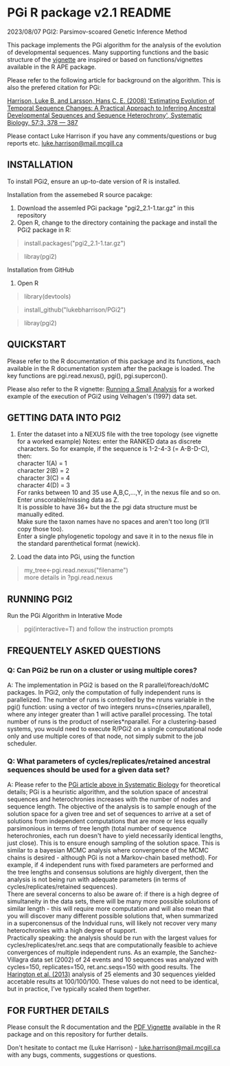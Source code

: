 # PGi R package v2.1 README 
2023/08/07
PGI2: Parsimov-scoared Genetic Inference Method

This package implements the PGi algorithm for the analysis of the evolution of developmental sequences. Many supporting functions and the basic structure of the [vignette](inst/doc/RunningASmallAnalysis.pdf) are inspired or based on functions/vignettes available in the R APE package.

Please refer to the following article for background on the algorithm. This is also the prefered citation for PGi: 

[Harrison, Luke B. and Larsson, Hans C. E. (2008) 'Estimating Evolution of Temporal Sequence Changes: A Practical Approach to Inferring
Ancestral Developmental Sequences and Sequence Heterochrony', Systematic Biology, 57:3, 378 — 387](https://academic.oup.com/sysbio/article/57/3/378/1661823)

Please contact Luke Harrison if you have any comments/questions 
or bug reports etc. luke.harrison@mail.mcgill.ca

## INSTALLATION
To install PGi2, ensure an up-to-date version of R is installed. 
 
Installation from the assemebed R source pacakge:
1. Download the assemled PGi package "pgi2_2.1-1.tar.gz" in this repository
2. Open R, change to the directory containing the package and install the PGi2 package in R:

>install.packages("pgi2_2.1-1.tar.gz")

>libray(pgi2)

Installation from GitHub
1. Open R
>library(devtools)

>install_github("lukebharrison/PGi2")

>libray(pgi2)

## QUICKSTART

Please refer to the R documentation of this package and its functions, each available in the R documentation system after the package is loaded. The key functions are pgi.read.nexus(), pgi(), pgi.supercon(). 

Please also refer to the R vignette: [Running a Small Analysis](inst/doc/RunningASmallAnalysis.pdf) for a worked example of the execution of PGi2 using Velhagen's (1997) data set.

## GETTING DATA INTO PGI2

1. Enter the dataset into a NEXUS file with the tree topology (see vignette for a worked example)
Notes: enter the RANKED data as discrete characters. So for example, if the sequence is 1-2-4-3 (= A-B-D-C), then:  
character 1(A) = 1  
character 2(B) = 2  
character 3(C) = 4  
character 4(D) = 3   
For ranks between 10 and 35 use A,B,C,...,Y, in the nexus file and so on. Enter unscorable/missing data as Z.  
It is possible to have 36+ but the the pgi data structure must be manually edited.  
Make sure the taxon names have no spaces and aren't too long (it'll copy those too).  
Enter a single phylogenetic topology and save it in to the nexus file in the standard parenthetical format (newick).  

3. Load the data into PGi, using the function 
>my_tree<-pgi.read.nexus("filename")  
more details in ?pgi.read.nexus

## RUNNING PGI2

Run the PGi Algorithm in Interative Mode
>pgi(interactive=T)
and follow the instruction prompts

## FREQUENTELY ASKED QUESTIONS

### Q: Can PGi2 be run on a cluster or using multiple cores?
A: The implementation in PGi2 is based on the R parallel/foreach/doMC packages. In PGi2, only the computation of fully independent runs is parallelized. The number of runs is controlled by the nruns variable in the pgi() function: using a vector of two integers nruns=c(nseries,nparallel), where any integer greater than 1 will active parallel processing. The total number of runs is the product of nseries*nparallel. For a clustering-based systems, you would need to execute R/PGi2 on a single computational node only and use multiple cores of that node, not simply submit to the job scheduler.

### Q: What parameters of cycles/replicates/retained ancestral sequences should be used for a given data set?
A: Please refer to the [PGi article above in Systematic Biology](https://academic.oup.com/sysbio/article/57/3/378/1661823) for theoretical details; PGi is a heuristic algorithm, and the solution space of ancestral sequences and heterochronies increases with the number of nodes and sequence length. The objective of the analysis is to sample enough of the solution space for a given tree and set of sequences to arrive at a set of solutions from independent computations that are more or less equally parsimonious in terms of tree length (total number of sequence heterochronies, each run doesn't have to yield necessarily identical lengths, just close). This is to ensure enough sampling of the solution space. This is similar to a bayesian MCMC analysis where convergence of the MCMC chains is desired - although PGi is not a Markov-chain based method). For example, if 4 independent runs with fixed parameters are performed and the tree lengths and consensus solutions are highly divergent, then the analysis is not being run with adequate parameters (in terms of cycles/replicates/retained sequences).  
There are several concerns to also be aware of: if there is a high degree of simultaneity in the data sets, there will be many more possible solutions of similar length - this will require more computation and will also mean that you will discover many different possible solutions that, when summarized in a superconensus of the Indvidual runs, will likely not recover very many heterochronies with a high degree of support.  
Practically speaking: the analysis should be run with the largest values for cycles/replicates/ret.anc.seqs that are computationally feasible to achieve convergences of multiple independent runs. As an example, the Sanchez-Villagra data set (2002) of 24 events and 10 sequences was analyzed with cycles=150, replicates=150, ret.anc.seqs=150 with good results. The [Harington et al. (2013)](https://onlinelibrary.wiley.com/doi/10.1111/ede.12043) analysis of 25 elements and 30 sequences yielded accetable results at 100/100/100. These values do not need to be identical, but in practice, I've typically scaled them together.

## FOR FURTHER DETAILS 

Please consult the R documentation and the [PDF Vignette](inst/doc/RunningASmallAnalysis.pdf) available in the R package and on this repository for further details.

Don't hesitate to contact me (Luke Harrison) - luke.harrison@mail.mcgill.ca with any bugs, comments, suggestions or questions.






